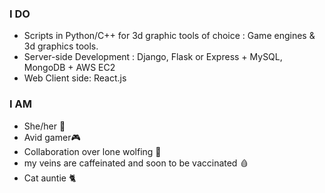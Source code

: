 ### I DO

- Scripts in Python/C++ for 3d graphic tools of choice : Game engines & 3d graphics tools.
- Server-side Development : Django, Flask or Express + MySQL, MongoDB + AWS EC2
- Web Client side: React.js

### I AM

- She/her 🧑
- Avid gamer🎮
- Collaboration over lone wolfing 🤝
- my veins are caffeinated and soon to be vaccinated 🩸
- Cat auntie 🐈
